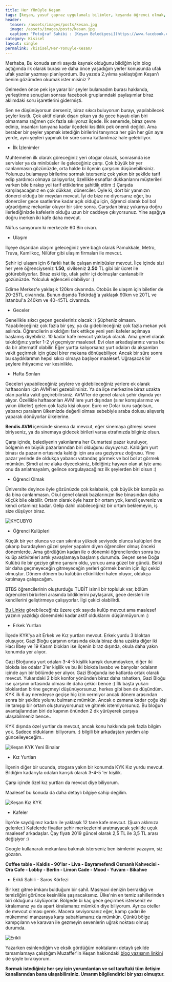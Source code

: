 ```yaml
---
title: Her Yönüyle Keşan
tags: [keşan, yusuf çapraz uygulamalı bilimler, keşanda öğrenci olmak, keşanda hayat, ctis, trakya üni ctis, trakya ctis, keşan btbs, keşanda öğrenci olmak, edirne keşan]
header:
  teaser: /assets/images/posts/kesan.jpg
  image: /assets/images/posts/kesan.jpg
  caption: "Fotoğraf Sahibi : [Keşan Belediyesi](https://www.facebook.com/pg/Keşan-Belediyesi-1479844995563646)"
category: Kisisel
layout: single
permalink: /kisisel/Her-Yonuyle-Kesan/
---
```


Merhaba,
Bu konuda sınırlı sayıda kaynak olduğunu bildiğim için blog açtığımda ilk olarak burası ve daha önce yaşadığım yerler konusunda ufak ufak yazılar yazmayı planlıyordum. Bu yazıda 2.yılıma yaklaştığım Keşan'ı benim gözümden okumak ister misiniz ?

Gelmeden önce pek işe yarar bir şeyler bulamadım burası hakkında, yerleştirme sonuçları sonrası facebook gruplarındaki paylaşımlar biraz aklımdaki soru işaretlerini gidermişti.

Sen ne düşünüyorsun derseniz, biraz sıkıcı buluyorum burayı, yapılabilecek şeyler kısıtlı. Çok aktif olarak dışarı çıkan ya da gece hayatı olan biri olmamama rağmen çok fazla sıkılyoruz ilçede. İlk senemde, biraz çevre edinip, insanları tanıyana kadar ilçedeki kısıtlılık pek önemli değildi. Ama beraber bir şeyler yapmak istediğin birilerini tanıyınca her gün her gün aynı yerde, aynı şeyleri yapmak bir süre sonra katlanılmaz hale gelebiliyor.

* İlk İzlenimler

Muhtemelen ilk olarak göreceğiniz yeri otogar olacak, sonrasında ise servisler ya da minibüsler ile geleceğiniz çarşı. Çok büyük bir yer canlanmasın gözünüzde, orta halde bi ilçenin çarşısını düşünebilirsiniz.
Yolunuzu bulamayıp birilerine sormak isterseniz çok yakın bir şekilde tarif edip yardımcı olmaya çalışıyorlar, özellikle esnaflar dükkanlarını müşterileri varken bile bırakıp yol tarif ettiklerine şahitlik ettim :)
Çarşıda karşılaşacağınız en çok dükkan, dönerciler. Öyle ki, dört bir yanınızın dönerci olduğu bir meydan mevcut. İyi de bize ne diyorsanız eğer, bu dönerciler gece saatlerine kadar açık olduğu için, öğrenci olarak bol bol uğradığımız mekanlar oluyor bir süre sonra.
Çarşıdan biraz yukarıya doğru ilerlediğinizde kafelerin olduğu uzun bir caddeye çıkıyorsunuz. Yine aşağıya doğru inerken iki kafe daha mevcut.

Nüfus sanıyorum ki merkezde 60 Bin civarı.

* Ulaşım

İlçeye dışarıdan ulaşım geleceğiniz yere bağlı olarak Pamukkale, Metro, Truva, Kamilkoç, Nilüfer gibi ulaşım firmaları ile mevcut.

Şehir içi ulaşım için 6 farklı hat ile çalışan minibüsler mevcut. İlçe içinde sizi her yere öğrenciyseniz **1.50,** sivilseniz **2.50** TL gibi bir ücret ile götürebiliyorlar. Biraz eski tip, ufak şehir içi dolmuşlar canlanabilir gözünüzde. Yolculuk eğlenceli olabiliyor :)

Edirne Merkez'e yaklaşık 120km civarında. Otobüs ile ulaşım için biletler de 20-25TL civarında. Bunun dışında Tekirdağ'a yaklaşık 90km ve 20TL ve İstanbul'a 240km ve 40-45TL civarında.

* Geceler

Genellikle sıkıcı geçen geceleriniz olacak :) Şüpheniz olmasın. Yapabileceğiniz çok fazla bir şey, ya da gidebileceğiniz çok fazla mekan yok aslında. Öğrencilerin sıkıldığını fark ettikçe yeni yeni kafeler açılmaya başlamış diyebiliriz. 10 kadar kafe mevcut yaklaşık olarak. Ama genel olarak takıldığınız yerler 1-2 yi geçmiyor maalesef. Evi olan arkadaşlarınız varsa bu da bir alternatif olabilir. Eğer yurtta kalıyorsanız yurt odaları da akşamları vakit geçirmek için güzel birer mekana dönüşebiliyor. Ancak bir süre sonra bu saydıklarımın hepsi sıkıcı olmaya başlıyor maalesef. Uğraşacak bir şeylere ihtiyacınız var kesinlikle.

* Hafta Sonları

Geceleri yapabileceğiniz şeylere ve gidebileceğiniz yerlere ek olarak haftasonları için AVM'leri gezebilirsiniz. Ya da ilçe merkezine biraz uzakta olan parkta vakit geçirebilirsiniz. AVM'ler de genel olarak şehir dışında yer alıyor. Özellikle haftasonları AVM'lere yurt dışından (sınır komşularımız ve yakın ülkeler) gelen çok fazla kişi oluyor. Euro ve Dolar kuru sağolsun, yabancı paraların ülkemizde değerli olması sebebiyle araba dolusu alışveriş yaparak dönüyorlar ülkelerine.

**Bendis AVM** içersinde sinema da mevcut, eğer sinemaya gitmeyi seven biriyseniz, ya da sinemaya gidecek birileri varsa etrafınızda bilginiz olsun.

Çarşı içinde, belediyenin yakınlarına her Cumartesi pazar kuruluyor, bölgenin en büyük pazarlarından biri olduğunu duyuyoruz. Kaldığım yurt binası da pazarın ortasında kaldığı için ara ara geziyoruz doğrusu. Yine pazar yerinde de oldukça yabancı vatandaş görmek ve bol bol at görmek mümkün. Şimdi at ne alaka diyeceksiniz, bildiğiniz hayvan olan at işte ama onu da anlatmayalım, gelince sorgulayacağınız ilk şeylerden biri olsun :)

* Öğrenci Olmak

Üniversite deyince öyle gözünüzde çok kalabalık, çok büyük bir kampüs ya da bina canlanmasın. Okul genel olarak bazılarınızın lise binasından daha küçük bile olabilir. Ortam olarak öyle hazır bir ortam yok, kendi çevreniz ve kendi ortamınız kadar. Gelip dahil olabileceğiniz bir ortam beklemeyin, iş size düşüyor biraz.

![KYCUBYO](https://fastly.4sqi.net/img/general/600x600/75742954_GxRa3ea7l6NI7w73rwqrkpqcpiwACOg1QtIAPlEOjbA.jpg)

* Öğrenci Kulüpleri

Küçük bir yer olunca ve can sıkıntısı yüksek seviyede olunca kulüpleri öne çıkarıp buradayken güzel şeyler yapalım diyen öğrenciler olmuş önceki dönemlerde. Ama gördüğüm kadarı ile o dönemki öğrencilerden sonra bu kulüp aktiviteleri artık yavaşlamaya başlamış durumda. Geçen sene Doğa Kulübü ile bir geziye gitme şansım oldu, yorucu ama güzel bir gündü. Belki bir daha geçmeyeceğin gitmeyeceğin yerleri görmek benim için ilgi çekici olmuştur. Dönem dönem bu kulübün etkinlikleri halen oluyor, oldukça katılmaya çalışacağım.

BTBS öğrencilerinin oluşturduğu TUBİT isimli bir topluluk var, bölüm öğrencileri birbirleri arasında bildiklerini paylaşarak, gece dersleri ile kendilerini geliştirmeye çalışıyorlar. İlgi çekici olabilirdi.

[Bu Linkte](https://onedio.com/haber/kycubyo-ve-etkinliklerden-biktiran-10-ogrenci-toplulugu-568767) görebileceğiniz üzere çok sayıda kulüp mevcut ama maalesef yazının yazıldığı dönemdeki kadar aktif olduklarını düşünmüyorum :)

* Erkek Yurtları

İlçede KYK'ya ait Erkek ve Kız yurtları mevcut.
Erkek yurdu 3 bloktan oluşuyor, Gazi Bloğu çarşının ortasında okula biraz daha uzakta diğer iki Hacı İlbey ve 19 Kasım blokları ise ilçenin biraz dışında, okula daha yakın konumda yer alıyor.

Gazi Bloğunda yurt odaları 3-4-5 kişilik karışık durumdayken, diğer iki blokda ise odalar 3'er kişilik ve bu iki blokda lavabo ve banyolar odaların içinde ayrı bir bölümde yer alıyor. Gazi Bloğunda ise katlarda ortak olarak mevcut. Yukarıdaki 2 blok konfor yönünden biraz daha rahatken, Gazi Bloğu ise çarşının ortasında olması ile daha çekici bence :) İlk başta yukarı bloklardan birine geçmeyi düşünüyorsunuz, herkes gibi ben de düşündüm. KYK ilk 6 ay neredeyse geçişe hiç izin vermiyor ancak dönem arasından sonra bir şekilde yolunu bulmanız mümkün. Ancak o zamana kadar çoğu kişi ile tanışıp bir ortam oluşturuyorsunuz ve gitmek istemiyorsunuz. Bu bloğun avantajlarından biri de kapının önünden 2 dk yürüyerek çarşıya ulaşabilmeniz bence..

KYK dışında özel yurtlar da mevcut, ancak konu hakkında pek fazla bilgim yok. Sadece olduklarını biliyorum. :) bilgili bir arkadaştan yardım alıp güncelleyeceğim..

![Keşan KYK Yeni Binalar](http://yurtkur.gsb.gov.tr/Public/YurtFotoYeni/edirne/022146401/00.jpg)

* Kız Yurtları

İlçenin diğer bir ucunda, otogara yakın bir konumda KYK Kız yurdu mevcut. Bildiğim kadarıyla odaları karışık olarak 3-4-5 'er kişilik.

Çarşı içinde özel kız yurtları da mevcut diye biliyorum.

Maalesef bu konuda da daha detaylı bilgiye sahip değilim.

![Keşan Kız KYK](http://yurtkur.gsb.gov.tr/Public/YurtFotoYeni/edirne/022146402/00.jpg)

* Kafeler

İlçe'de saydığımız kadarı ile yaklaşık 12 tane kafe mevcut. (Şuan aklımıza gelenler.) Kafelerde fiyatlar şehir merkezlerini aratmayacak şekilde uçuk maalesef arkadaşlar. Çay fiyatı 2019 güncel olarak 2,5 TL ile 3,5 TL arası değişiyor :)

Google kullanarak mekanlara bakmak isterseniz ben isimlerini yazayım, siz gözatın.

**Coffee table - Kaldis - 90'lar - Liva - Bayramefendi Osmanlı Kahvecisi - Ora Cafe - Lobby - Berlin - Limon Cade - Mood - Yuvam - Bikahve**

* Erikli Sahili - Saros Körfezi

Bir kez gitme imkanı bulduğum bir sahil. Masmavi denizin berraklığı ve temizliğini görünce kesinlikle şaşıracaksınız. Ülke'nin en temiz sahillerinden biri olduğunu söylüyorlar. Bölgede bi kaç gece geçirmek isterseniz ev kiralamanız ya da apart kiralamanız mümkün diye biliyorum. Ayrıca oteller de mevcut olması gerek.
Macera seviyorsanız eğer, kamp çadırı ile mükemmel manzaraya karşı sabahlamanız da mümkün. Çünkü bölge kampçıların ve karavan ile gezmeyin sevenlerin uğrak noktası olmuş durumda.

![Erikli](https://listelist.com/wp-content/uploads/2017/07/erikli-tekne-600x338.jpg)

Yazarken esinlendiğim ve eksik gördüğüm noktalarını detaylı şekilde tamamlamaya çalıştığım Muzaffer'in Keşan hakkındaki [blog yazısının linkini](https://yldrmzffr.com/kesandaogrenciolmak/) de şöyle bırakıyorum.

**Sormak istediğiniz her şey için yorumlardan ve sol taraftaki tüm iletişim kanallarından bana ulaşabilirsiniz. Umarım bilgilendirici bir yazı olmuştur.**
